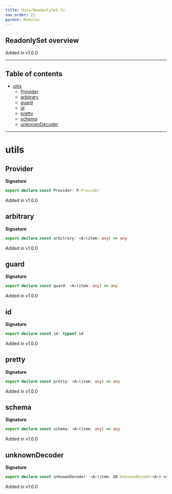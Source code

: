 ```yaml
---
title: data/ReadonlySet.ts
nav_order: 21
parent: Modules
---
```


## ReadonlySet overview

Added in v1.0.0

---

<h2 class="text-delta">Table of contents</h2>

- [utils](#utils)
  - [Provider](#provider)
  - [arbitrary](#arbitrary)
  - [guard](#guard)
  - [id](#id)
  - [pretty](#pretty)
  - [schema](#schema)
  - [unknownDecoder](#unknowndecoder)

---

# utils

## Provider

**Signature**

```ts
export declare const Provider: P.Provider
```

Added in v1.0.0

## arbitrary

**Signature**

```ts
export declare const arbitrary: <A>(item: any) => any
```

Added in v1.0.0

## guard

**Signature**

```ts
export declare const guard: <A>(item: any) => any
```

Added in v1.0.0

## id

**Signature**

```ts
export declare const id: typeof id
```

Added in v1.0.0

## pretty

**Signature**

```ts
export declare const pretty: <A>(item: any) => any
```

Added in v1.0.0

## schema

**Signature**

```ts
export declare const schema: <A>(item: any) => any
```

Added in v1.0.0

## unknownDecoder

**Signature**

```ts
export declare const unknownDecoder: <A>(item: UD.UnknownDecoder<A>) => UD.UnknownDecoder<ReadonlySet<A>>
```

Added in v1.0.0
